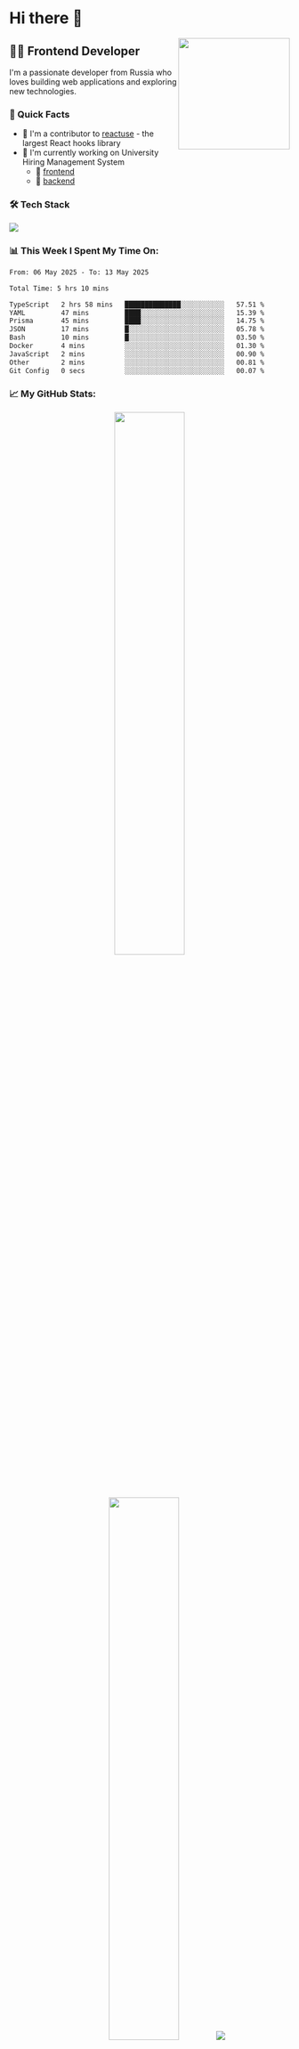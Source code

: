 # Hi there 👋

<img align='right' src='https://user-images.githubusercontent.com/5713670/87202985-820dcb80-c2b6-11ea-9f56-7ec461c497c3.gif' width='200"'>

## 👨‍💻 Frontend Developer

I'm a passionate developer from Russia who loves building web applications and exploring new technologies.

### 🌟 Quick Facts

- 🤝 I'm a contributor to [reactuse](https://siberiacancode.github.io/reactuse/) - the largest React hooks library
- 🔭 I'm currently working on University Hiring Management System
   - 💅 [frontend](https://github.com/CodeSphere-Labs/university-hiring-front)
   - 👾 [backend](https://github.com/CodeSphere-Labs/university-hiring-backend) 

### 🛠️ Tech Stack

<p align="left">
    <img src="https://skillicons.dev/icons?i=ts,js,react,nextjs,nestjs,prisma,postgres,docker" />
</p>

### 📊 This Week I Spent My Time On:



<!--START_SECTION:waka-->

```txt
From: 06 May 2025 - To: 13 May 2025

Total Time: 5 hrs 10 mins

TypeScript   2 hrs 58 mins   ██████████████░░░░░░░░░░░   57.51 %
YAML         47 mins         ████░░░░░░░░░░░░░░░░░░░░░   15.39 %
Prisma       45 mins         ████░░░░░░░░░░░░░░░░░░░░░   14.75 %
JSON         17 mins         █░░░░░░░░░░░░░░░░░░░░░░░░   05.78 %
Bash         10 mins         █░░░░░░░░░░░░░░░░░░░░░░░░   03.50 %
Docker       4 mins          ░░░░░░░░░░░░░░░░░░░░░░░░░   01.30 %
JavaScript   2 mins          ░░░░░░░░░░░░░░░░░░░░░░░░░   00.90 %
Other        2 mins          ░░░░░░░░░░░░░░░░░░░░░░░░░   00.81 %
Git Config   0 secs          ░░░░░░░░░░░░░░░░░░░░░░░░░   00.07 %
```

<!--END_SECTION:waka-->

### 📈 My GitHub Stats:

<p align="center">
  <img height="50%" width="auto" src="https://github-readme-stats.vercel.app/api?username=zeroqs&show_icons=true&count_private=true&theme=darcula&hide_border=true&hide=issues,contribs&bg_color=00000000">
  <img height="50%" width="auto" src="https://github-readme-stats.vercel.app/api/top-langs/?username=zeroqs&layout=compact&hide_border=true&theme=darcula&bg_color=00000000&langs_count=6&hide=jupyter%20notebook,tex,css,php&exclude_repo=Pacman-AI">
  <img src="https://github-readme-streak-stats.herokuapp.com?user=zeroqs&theme=darcula&hide_border=true&background=FFFFFF00">
</p>

### 📫 Connect with me:

<p align="left">
<a href="https://t.me/smthv" target="blank"><img align="center" src="https://upload.wikimedia.org/wikipedia/commons/8/82/Telegram_logo.svg" alt="zeroqs" height="30" width="40" /></a>
</p>


